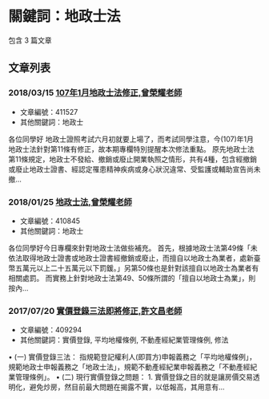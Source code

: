 # 關鍵詞：地政士法

包含 3 篇文章

## 文章列表

### 2018/03/15 [107年1月地政士法修正,曾榮耀老師](../../articles/411527_107%E5%B9%B41%E6%9C%88%E5%9C%B0%E6%94%BF%E5%A3%AB%E6%B3%95%E4%BF%AE%E6%AD%A3%2C%E6%9B%BE%E6%A6%AE%E8%80%80%E8%80%81%E5%B8%AB.md)
- 文章編號：411527
- 其他關鍵詞：地政士

各位同學好 地政士證照考試六月初就要上場了，而考試同學注意，今(107)年1月地政士法針對第11條有修正，故本期專欄特別提醒本次修法重點。 原先地政士法第11條規定，地政士不發給、撤銷或廢止開業執照之情形，共有4種，包含經撤銷或廢止地政士證書、經認定罹患精神疾病或身心狀況違常、受監護或輔助宣告尚未撤...

### 2018/01/25 [地政士法,曾榮耀老師](../../articles/410845_%E5%9C%B0%E6%94%BF%E5%A3%AB%E6%B3%95%2C%E6%9B%BE%E6%A6%AE%E8%80%80%E8%80%81%E5%B8%AB.md)
- 文章編號：410845
- 其他關鍵詞：地政士

各位同學好今日專欄來針對地政士法做些補充。 首先，根據地政士法第49條「未依法取得地政士證書或地政士證書經撤銷或廢止，而擅自以地政士為業者，處新臺幣五萬元以上二十五萬元以下罰鍰。」另第50條也是針對該擅自以地政士為業者有相關處罰。 而實務上針對地政士法第49、50條所謂的「擅自以地政士為業」，則按內...

### 2017/07/20 [實價登錄三法即將修正,許文昌老師](../../articles/409294_%E5%AF%A6%E5%83%B9%E7%99%BB%E9%8C%84%E4%B8%89%E6%B3%95%E5%8D%B3%E5%B0%87%E4%BF%AE%E6%AD%A3%2C%E8%A8%B1%E6%96%87%E6%98%8C%E8%80%81%E5%B8%AB.md)
- 文章編號：409294
- 其他關鍵詞：實價登錄, 平均地權條例, 不動產經紀業管理條例, 修法

• (一) 實價登錄三法： 指規範登記權利人(即買方)申報義務之「平均地權條例」，規範地政士申報義務之「地政士法」，規範不動產經紀業申報義務之「不動產經紀業管理條例」。 • (二) 現行實價登錄之問題： 1. 實價登錄之目的就是讓房價交易透明化，避免炒房，然目前最大問題在揭露不實，以低報高，其用意有...
